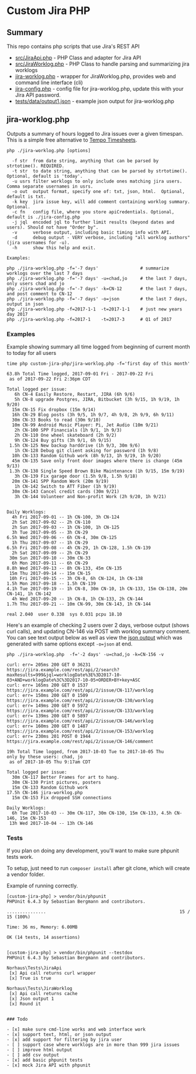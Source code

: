 # Custom Jira PHP

## Summary

This repo contains php scripts that use Jira's REST API

- [src/JiraApi.php](src/JiraApi.php) - PHP Class and adapter for Jira API
- [src/JiraWorklog.php](src/JiraWorklog.php) - PHP Class to handle parsing and summarizing jira worklogs
- [jira-worklog.php](jira-worklog.php) - wrapper for JiraWorklog.php, provides web and command line interface (cli)
- [jira-config.php](jira-config.php) - config file for jira-worklog.php, update this with your Jira API password.
- [tests/data/output1.json](tests/data/output1.json) - example json output for jira-worklog.php

## jira-worklog.php

Outputs a summary of hours logged to Jira issues over a given timespan.  This is a simple free alternative to [Tempo Timesheets](https://tempo.io/products/tempo-timesheets).

```
php ./jira-worklog.php [options]

  -f str  from date string, anything that can be parsed by strtotime(). REQUIRED.
  -t str  to date string, anything that can be parsed by strtotime(). Optional, default is 'today'.
  -u usrs filter worklogs to only include ones matching jira users. Comma separate usernames in usrs.
  -o out  output format, specify one of: txt, json, html.  Optional, default is txt.
  -k key  jira issue key, will add comment containing worklog summary.  Optional.
  -c fn   config file, where you store apiCredentials. Optional, default is ./jira-config.php
  -j jql  encoded jql to further limit results (beyond dates and users). Should not have "Order by".
  -v      verbose output, including basic timing info with API.
  -d      debug output - VERY verbose, including "all worklog authors" (jira usernames for -u).
  -h      show this help and exit.

Examples:

php ./jira-worklog.php -f='-7 days'                # summarize worklogs over the last 7 days
php ./jira-worklog.php -f='-7 days' -u=chad,jo     # the last 7 days, only users chad and jo
php ./jira-worklog.php -f='-7 days' -k=CN-12       # the last 7 days, and post comment to CN-12
php ./jira-worklog.php -f='-7 days' -o=json        # the last 7 days, output in json
php ./jira-worklog.php -f=2017-1-1  -t=2017-1-1    # just new years day 2017
php ./jira-worklog.php -f=2017-1    -t=2017-3      # Q1 of 2017
```

### Examples

Example showing summary all time logged from beginning of current month to today for all users
```
time php custom-jira-php/jira-worklog.php -f='first day of this month'

63.8h Total Time logged, 2017-09-01 Fri - 2017-09-22 Fri
 as of 2017-09-22 Fri 2:36pm CDT

Total logged per issue:
   6h CN-4 Easily Restore, Restart, JIRA (6h 9/6)
   5h CN-8 upgrade Postgres, JIRA, Bitbucket (3h 9/15, 1h 9/19, 1h 9/20)
  15m CN-15 Fix dropbox (15m 9/14)
  16h CN-29 Blog posts (3h 9/5, 1h 9/7, 4h 9/8, 2h 9/9, 6h 9/11)
  30m CN-33 Books to read (30m 9/10)
  10m CN-99 Android Music Player: Pi, Jet Audio (10m 9/21)
   2h CN-100 SPP Financials (1h 9/1, 1h 9/3)
   2h CN-110 One wheel skateboard (2h 9/2)
   9h CN-124 Buy gifts (3h 9/1, 6h 9/15)
 1.5h CN-125 New backup harddrive (1h 9/3, 30m 9/6)
   1h CN-128 Debug git client asking for password (1h 9/8)
  10h CN-133 Random Github work (8h 9/13, 1h 9/19, 1h 9/20)
  45m CN-135 Save only front door images where there is change (45m 9/13)
 1.3h CN-138 Single Speed Brown Bike Maintenance (1h 9/15, 15m 9/19)
   3h CN-139 Fix garage door (1.5h 9/8, 1.5h 9/18)
  20m CN-141 SPP Random Work (20m 9/19)
   1h CN-142 Switch to ATT Fiber (1h 9/19)
  30m CN-143 Cancel credit cards (30m 9/21)
   3h CN-144 Volunteer and Non-profit Work (2h 9/20, 1h 9/21)


Daily Worklogs:
  4h Fri 2017-09-01 -- 1h CN-100, 3h CN-124
  2h Sat 2017-09-02 -- 2h CN-110
  2h Sun 2017-09-03 -- 1h CN-100, 1h CN-125
  3h Tue 2017-09-05 -- 3h CN-29
6.5h Wed 2017-09-06 -- 6h CN-4, 30m CN-125
  1h Thu 2017-09-07 -- 1h CN-29
6.5h Fri 2017-09-08 -- 4h CN-29, 1h CN-128, 1.5h CN-139
  2h Sat 2017-09-09 -- 2h CN-29
 30m Sun 2017-09-10 -- 30m CN-33
  6h Mon 2017-09-11 -- 6h CN-29
8.8h Wed 2017-09-13 -- 8h CN-133, 45m CN-135
 15m Thu 2017-09-14 -- 15m CN-15
 10h Fri 2017-09-15 -- 3h CN-8, 6h CN-124, 1h CN-138
1.5h Mon 2017-09-18 -- 1.5h CN-139
4.1h Tue 2017-09-19 -- 1h CN-8, 30m CN-10, 1h CN-133, 15m CN-138, 20m CN-141, 1h CN-142
  4h Wed 2017-09-20 -- 1h CN-8, 1h CN-133, 2h CN-144
1.7h Thu 2017-09-21 -- 10m CN-99, 30m CN-143, 1h CN-144

real 2.040  user 0.338  sys 0.031 pcpu 18.10
```

Here's an example of checking 2 users over 2 days, verbose output (shows curl calls), and updating CN-146 via POST with worklog summary comment. You can see text output below as well as view the [json output](jira-worklog.json) which was generated with same options except `-o=json` at end.

```
php ./jira-worklog.php  -f='-2 days' -u=chad,jo -k=CN-156 -v

curl: err= 205ms 200 GET 0 36231 https://jira.example.com/rest/api/2/search?maxResults=999&jql=worklogDate%3E%3D2017-10-03+AND+worklogDate%3C%3D2017-10-05+ORDER+BY+key+ASC
curl: err= 165ms 200 GET 0 1537 https://jira.example.com/rest/api/2/issue/CN-117/worklog
curl: err= 150ms 200 GET 0 1509 https://jira.example.com/rest/api/2/issue/CN-130/worklog
curl: err= 149ms 200 GET 0 5972 https://jira.example.com/rest/api/2/issue/CN-133/worklog
curl: err= 139ms 200 GET 0 5897 https://jira.example.com/rest/api/2/issue/CN-146/worklog
curl: err= 160ms 200 GET 0 1487 https://jira.example.com/rest/api/2/issue/CN-153/worklog
curl: err= 230ms 201 POST 0 1944 https://jira.example.com/rest/api/2/issue/CN-146/comment

19h Total Time logged, from 2017-10-03 Tue to 2017-10-05 Thu
only by these users: chad, jo
 as of 2017-10-05 Thu 9:17am CDT

Total logged per issue:
  30m CN-117 Better Frames for art to hang.
  30m CN-130 Print pictures, posters
  15m CN-133 Random Github work
17.5h CN-146 jira-worklog.php
  15m CN-153 Fix dropped SSH connections 

Daily Worklogs:
  6h Tue 2017-10-03 -- 30m CN-117, 30m CN-130, 15m CN-133, 4.5h CN-146, 15m CN-153
 13h Wed 2017-10-04 -- 13h CN-146
```

### Tests

If you plan on doing any development, you'll want to make sure phpunit tests work.  

To setup, just need to run `composer install` after git clone, which will create a vendor folder.


Example of running correctly.
```
[custom-jira-php] > vendor/bin/phpunit
PHPUnit 6.4.3 by Sebastian Bergmann and contributors.

...............                                                   15 / 15 (100%)

Time: 36 ms, Memory: 6.00MB

OK (14 tests, 14 assertions)


[custom-jira-php] > vendor/bin/phpunit --testdox
PHPUnit 6.4.3 by Sebastian Bergmann and contributors.

Norhaus\Tests\JiraApi
 [x] Api call returns curl wrapper
 [x] True is true

Norhaus\Tests\JiraWorklog
 [x] Api call returns cache
 [x] Json output 1
 [x] Round it


### Todo

- [x] make sure cmd-line works and web interface work
- [x] support text, html, or json output
- [x] add support for filtering by jira user
- [ ] support case where worklogs are in more than 999 jira issues
- [ ] improve html output
- [ ] add csv output
- [x] add basic phpunit tests
- [x] mock Jira API with phpunit

